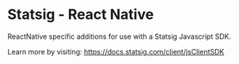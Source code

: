 # Statsig - React Native

ReactNative specific additions for use with a Statsig Javascript SDK.

Learn more by visiting: https://docs.statsig.com/client/jsClientSDK
